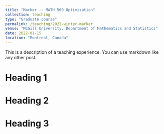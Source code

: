 ```yaml
---
title: "Marker -- MATH 560 Optimization"
collection: teaching
type: "Graduate course"
permalink: /teaching/2022-winter-marker
venue: "McGill University, Department of Mathematics and Statistics"
date: 2022-01-15
location: "Montreal, Canada"
---
```


This is a description of a teaching experience. You can use markdown like any other post.

Heading 1
======

Heading 2
======

Heading 3
======